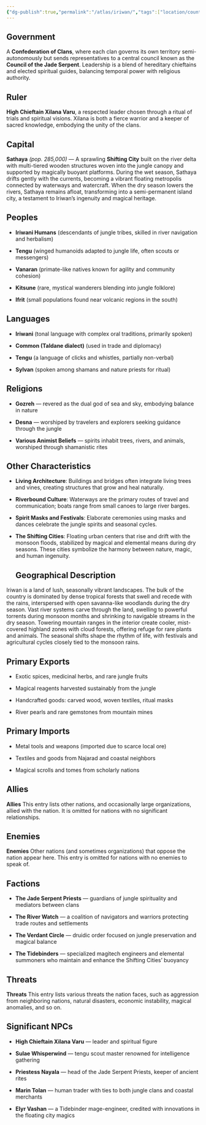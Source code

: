 ```yaml
---
{"dg-publish":true,"permalink":"/atlas/iriwan/","tags":["location/country"]}
---
```



## Government 
A **Confederation of Clans**, where each clan governs its own territory semi-autonomously but sends representatives to a central council known as the **Council of the Jade Serpent**. Leadership is a blend of hereditary chieftains and elected spiritual guides, balancing temporal power with religious authority.
## Ruler
**High Chieftain Xilana Varu**, a respected leader chosen through a ritual of trials and spiritual visions. Xilana is both a fierce warrior and a keeper of sacred knowledge, embodying the unity of the clans.

## Capital
**Sathaya** _(pop. 285,000)_ — A sprawling **Shifting City** built on the river delta with multi-tiered wooden structures woven into the jungle canopy and supported by magically buoyant platforms. During the wet season, Sathaya drifts gently with the currents, becoming a vibrant floating metropolis connected by waterways and watercraft. When the dry season lowers the rivers, Sathaya remains afloat, transforming into a semi-permanent island city, a testament to Iriwan’s ingenuity and magical heritage.

## Peoples 
- **Iriwani Humans** (descendants of jungle tribes, skilled in river navigation and herbalism)
    
- **Tengu** (winged humanoids adapted to jungle life, often scouts or messengers)
    
- **Vanaran** (primate-like natives known for agility and community cohesion)
    
- **Kitsune** (rare, mystical wanderers blending into jungle folklore)
    
- **Ifrit** (small populations found near volcanic regions in the south)
## Languages
- **Iriwani** (tonal language with complex oral traditions, primarily spoken)
    
- **Common (Taldane dialect)** (used in trade and diplomacy)
    
- **Tengu** (a language of clicks and whistles, partially non-verbal)
    
- **Sylvan** (spoken among shamans and nature priests for ritual)

## Religions
- **Gozreh** — revered as the dual god of sea and sky, embodying balance in nature
    
- **Desna** — worshiped by travelers and explorers seeking guidance through the jungle
    
- **Various Animist Beliefs** — spirits inhabit trees, rivers, and animals, worshiped through shamanistic rites

## Other Characteristics
- **Living Architecture**: Buildings and bridges often integrate living trees and vines, creating structures that grow and heal naturally.
    
- **Riverbound Culture**: Waterways are the primary routes of travel and communication; boats range from small canoes to large river barges.
    
- **Spirit Masks and Festivals**: Elaborate ceremonies using masks and dances celebrate the jungle spirits and seasonal cycles.
    
- **The Shifting Cities**: Floating urban centers that rise and drift with the monsoon floods, stabilized by magical and elemental means during dry seasons. These cities symbolize the harmony between nature, magic, and human ingenuity.
  
  ## Geographical Description
Iriwan is a land of lush, seasonally vibrant landscapes. The bulk of the country is dominated by dense tropical forests that swell and recede with the rains, interspersed with open savanna-like woodlands during the dry season. Vast river systems carve through the land, swelling to powerful torrents during monsoon months and shrinking to navigable streams in the dry season. Towering mountain ranges in the interior create cooler, mist-covered highland zones with cloud forests, offering refuge for rare plants and animals. The seasonal shifts shape the rhythm of life, with festivals and agricultural cycles closely tied to the monsoon rains.

## Primary Exports
- Exotic spices, medicinal herbs, and rare jungle fruits
    
- Magical reagents harvested sustainably from the jungle
    
- Handcrafted goods: carved wood, woven textiles, ritual masks
    
- River pearls and rare gemstones from mountain mines
## Primary Imports
- Metal tools and weapons (imported due to scarce local ore)
    
- Textiles and goods from Najarad and coastal neighbors
    
- Magical scrolls and tomes from scholarly nations

## Allies
**Allies** This entry lists other nations, and occasionally large organizations, allied with the nation. It is omitted for nations with no significant relationships.  

## Enemies
**Enemies** Other nations (and sometimes organizations) that oppose the nation appear here. This entry is omitted for nations with no enemies to speak of.  

## Factions
- **The Jade Serpent Priests** — guardians of jungle spirituality and mediators between clans
    
- **The River Watch** — a coalition of navigators and warriors protecting trade routes and settlements
    
- **The Verdant Circle** — druidic order focused on jungle preservation and magical balance
    
- **The Tidebinders** — specialized magitech engineers and elemental summoners who maintain and enhance the Shifting Cities’ buoyancy

## Threats
**Threats** This entry lists various threats the nation faces, such as aggression from neighboring nations, natural disasters, economic instability, magical anomalies, and so on.  

## Significant NPCs
- **High Chieftain Xilana Varu** — leader and spiritual figure
    
- **Sulae Whisperwind** — tengu scout master renowned for intelligence gathering
    
- **Priestess Nayala** — head of the Jade Serpent Priests, keeper of ancient rites
    
- **Marin Tolan** — human trader with ties to both jungle clans and coastal merchants
    
- **Elyr Vashan** — a Tidebinder mage-engineer, credited with innovations in the floating city magics